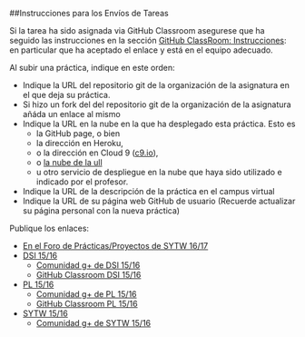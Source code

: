 ##Instrucciones para los Envíos de Tareas

Si la tarea ha sido asignada via GitHub Classroom asegurese que ha seguido las instrucciones
en la sección [GitHub ClassRoom: Instrucciones](classroom.md): en particular que ha aceptado el enlace y está en el equipo adecuado.

Al subir una práctica, indique en este orden:

* Indique la URL del repositorio git de la organización de la asignatura en el que deja su práctica.
* Si hizo un fork del  del repositorio git de la organización de la asignatura añáda un enlace al mismo
* Indique la URL en la nube en la que ha desplegado esta práctica. Esto es
  * la GitHub page, o bien
  * la dirección en Heroku,
  * o la dirección en Cloud 9 ([c9.io](https://c9.io)),
  * o [la nube de la ull](https://iaas.ull.es)  
  * u otro servicio de despliegue en la nube que haya sido utilizado e indicado por el profesor.
* Indique la URL de la descripción de la práctica en el campus virtual
* Indique la URL de su página web GitHub de usuario (Recuerde actualizar su página personal con la nueva práctica)

Publique los enlaces:

* [En el Foro de Prácticas/Proyectos de SYTW 16/17](https://campusvirtual.ull.es/1617/mod/forum/view.php?id=52660)
* [DSI 15/16](https://campusvirtual.ull.es/1516/course/view.php?id=144)
  * [Comunidad g+ de DSI 15/16](https://plus.google.com/u/1/communities/114948178130624294090)
  * [GitHub Classroom DSI 15/16](https://classroom.github.com/classrooms/16880976-ull-dsi-1516)
* [PL 15/16](https://campusvirtual.ull.es/1516/course/view.php?id=178)
  * [Comunidad g+ de PL 15/16](https://plus.google.com/u/1/communities/112621772140747803691)
  * [GitHub Classroom PL 15/16](https://classroom.github.com/classrooms/6311223-ull-esit-gradoii-pl-15-16)
* [SYTW 15/16](https://campusvirtual.ull.es/1516/course/view.php?id=187)
  * [Comunidad g+ de SYTW 15/16](https://plus.google.com/u/1/communities/111920114018766363342)
